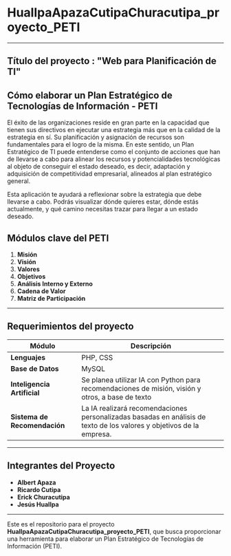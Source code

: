 # HuallpaApazaCutipaChuracutipa_proyecto_PETI

---

## Título del proyecto : "Web para Planificación de TI"


## Cómo elaborar un Plan Estratégico de Tecnologías de Información - PETI

El éxito de las organizaciones reside en gran parte en la capacidad que tienen sus directivos en ejecutar una estrategia más que en la calidad de la estrategia en sí. Su planificación y asignación de recursos son fundamentales para el logro de la misma. En este sentido, un Plan Estratégico de TI puede entenderse como el conjunto de acciones que han de llevarse a cabo para alinear los recursos y potencialidades tecnológicas al objeto de conseguir el estado deseado, es decir, adaptación y adquisición de competitividad empresarial, alineados al plan estratégico general.

Esta aplicación te ayudará a reflexionar sobre la estrategia que debe llevarse a cabo. Podrás visualizar dónde quieres estar, dónde estás actualmente, y qué camino necesitas trazar para llegar a un estado deseado.

## Módulos clave del PETI

1. **Misión**
2. **Visión**
3. **Valores**
4. **Objetivos**
5. **Análisis Interno y Externo**
6. **Cadena de Valor**
7. **Matriz de Participación**

---

## Requerimientos del proyecto

| Módulo                | Descripción                                                                                     |
|-----------------------|-------------------------------------------------------------------------------------------------|
| **Lenguajes**          | PHP, CSS                                                                                        |
| **Base de Datos**      | MySQL                                                                                           |
| **Inteligencia Artificial** | Se planea utilizar IA con Python para recomendaciones de misión, visión y otros, a base de texto |
| **Sistema de Recomendación** | La IA realizará recomendaciones personalizadas basadas en análisis de texto de los valores y objetivos de la empresa.|

---

## Integrantes del Proyecto

- **Albert Apaza**
- **Ricardo Cutipa**
- **Erick Churacutipa**
- **Jesús Huallpa**

---

Este es el repositorio para el proyecto **HuallpaApazaCutipaChuracutipa_proyecto_PETI**, que busca proporcionar una herramienta para elaborar un Plan Estratégico de Tecnologías de Información (PETI).
